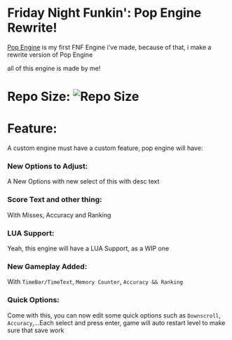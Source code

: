 # Friday Night Funkin': Pop Engine Rewrite!
[Pop Engine](https://github.com/Hoovy-Team/FNF-Pop-Engine-Legacy) is my first FNF Engine i've made, because of that, i make a rewrite version of Pop Engine

all of this engine is made by me!

# Repo Size: ![Repo Size](https://img.shields.io/github/repo-size/khuonghoanghuy/FNF-Pop-Engine-Rewrite)

# Feature:
A custom engine must have a custom feature, pop engine will have:
### New Options to Adjust:
A New Options with new select of this with desc text
### Score Text and other thing:
With Misses, Accuracy and Ranking
### LUA Support:
Yeah, this engine will have a LUA Support, as a WIP one
### New Gameplay Added:
With `TimeBar/TimeText`, `Memory Counter`, `Accuracy && Ranking`
### Quick Options:
Come with this, you can now edit some quick options such as `Downscroll`, `Accuracy`,...Each select and press enter, game will auto restart level to make sure that save work